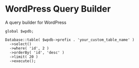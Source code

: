 # WordPress Query Builder
A query builder for WordPress

```
global $wpdb;

Database::table( $wpdb->prefix . 'your_custom_table_name' )
  ->select()
  ->where( 'id', 2 )
  ->orderBy( 'id', 'desc' )
  ->limit( 20 )
  ->execute();
```
  
